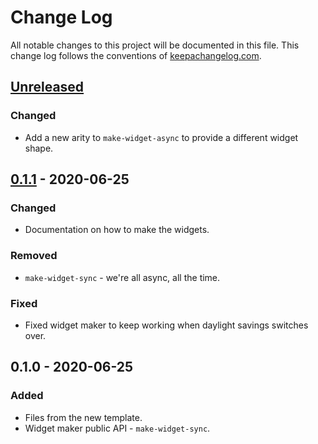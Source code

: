 # Change Log
All notable changes to this project will be documented in this file. This change log follows the conventions of [keepachangelog.com](http://keepachangelog.com/).

## [Unreleased]
### Changed
- Add a new arity to `make-widget-async` to provide a different widget shape.

## [0.1.1] - 2020-06-25
### Changed
- Documentation on how to make the widgets.

### Removed
- `make-widget-sync` - we're all async, all the time.

### Fixed
- Fixed widget maker to keep working when daylight savings switches over.

## 0.1.0 - 2020-06-25
### Added
- Files from the new template.
- Widget maker public API - `make-widget-sync`.

[Unreleased]: https://github.com/your-name/clj-web-app/compare/0.1.1...HEAD
[0.1.1]: https://github.com/your-name/clj-web-app/compare/0.1.0...0.1.1
